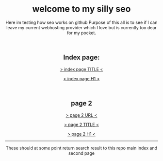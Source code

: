 <h1 align="center"> welcome to my silly seo</h1>
<p align="center"> Here im testing how seo works on github
Purpose of this all is to see if I can leave my current webhosting provider which I love but is currently too dear for my pocket.
</p>
<br />

<h2 align="center"> Index page:</h2>


<a href="https://www.google.com/search?q=sdf90sdjsduudfs89H%26U(Hh)&rlz=1C1CHBF_en-GBGB980GB980&oq=sdf90sdjsduudfs89H%26U(Hh)&aqs=chrome..69i57j69i61l2.838j0j15&sourceid=chrome&ie=UTF-8">
 <p align="center">
  > index page TITLE <  </p>
</a>




<a href="https://www.google.com/search?q=jIUHi%28*%267h8nnbyt%5ET6+%266%29&rlz=1C1CHBF_en-GBGB980GB980&sxsrf=AOaemvJdCb6c93C-uV0Haizmzxyh6mglLg%3A1640808827785&ei=e8HMYaSUL4aU9u8P7_aauAY&ved=0ahUKEwjkvcua6Yn1AhUGiv0HHW-7BmcQ4dUDCA4&uact=5&oq=jIUHi%28*%267h8nnbyt%5ET6+%266%29&gs_lcp=Cgdnd3Mtd2l6EAMyBwghEAoQoAFKBAhBGAFKBAhGGABQyQtYyQtg4RBoAXAAeACAAfMBiAHzAZIBAzItMZgBAKABAqABAcABAQ&sclient=gws-wiz">
 <p align="center">
  > index page H1 <  </p>
</a>
<br />
 
 
 <h2 align="center">page 2</h2>
 
 <a href="https://www.google.com/search?q=asldkfoiajoiajsdf8asjd9uasud879y7hUYIH&rlz=1C1CHBF_en-GBGB980GB980&sxsrf=AOaemvLA9dCgFWjhOONd1J1eLyPtqZ0Yag%3A1640808871174&ei=p8HMYbjVCZLd7_UP-OKnyAw&ved=0ahUKEwj4xKOv6Yn1AhWS7rsIHXjxCckQ4dUDCA4&uact=5&oq=asldkfoiajoiajsdf8asjd9uasud879y7hUYIH&gs_lcp=Cgdnd3Mtd2l6EANKBAhBGABKBAhGGABQAFgAYIMDaABwAHgAgAG2AYgBtgGSAQMwLjGYAQCgAQKgAQHAAQE&sclient=gws-wiz">
 <p align="center">
  > page 2 URL <  </p>
</a>



 <a href="https://www.google.com/search?q=U89u%28*98Y*%26y87g%267%5ET76887Y*%28*%28uhj*%28U89%29%29%29%29&rlz=1C1CHBF_en-GBGB980GB980&sxsrf=AOaemvLBx8OmpGPBDUPEXm6m0DLg17cZpA%3A1640808893824&ei=vcHMYYfaMZG3kwWdi7OQBg&ved=0ahUKEwjHrIq66Yn1AhWR26QKHZ3FDGIQ4dUDCA4&uact=5&oq=U89u%28*98Y*%26y87g%267%5ET76887Y*%28*%28uhj*%28U89%29%29%29%29&gs_lcp=Cgdnd3Mtd2l6EANKBAhBGAFKBAhGGABQlwtYlwtgiw5oAXAAeACAAZ8BiAGfAZIBAzAuMZgBAKABAqABAcABAQ&sclient=gws-wiz">
 <p align="center">
  > page 2 TITLE <  </p>
</a>





 <a href="https://www.google.com/search?q=JHIuuh*%28u%28*u%28*u*%29%28U98Uhuyg567fTREDx%25%264*%25r%29%29%29&rlz=1C1CHBF_en-GBGB980GB980&sxsrf=AOaemvIBNZrGBuY7ZCjWQD1KJprOfWI23A%3A1640808914889&ei=0sHMYbO9NdqBi-gP3KauoAw&ved=0ahUKEwiz7o_E6Yn1AhXawAIHHVyTC8QQ4dUDCA4&uact=5&oq=JHIuuh*%28u%28*u%28*u*%29%28U98Uhuyg567fTREDx%25%264*%25r%29%29%29&gs_lcp=Cgdnd3Mtd2l6EAMyBwgAEEcQsAMyBwgAEEcQsAMyBwgAEEcQsAMyBwgAEEcQsAMyBwgAEEcQsAMyBwgAEEcQsAMyBwgAEEcQsAMyBwgAEEcQsANKBAhBGABKBAhGGABQpnBYpnBg43FoAnACeACAAQCIAQCSAQCYAQCgAQKgAQHIAQjAAQE&sclient=gws-wiz">
 <p align="center">
  > page 2 H1 <  </p>
</a>






<hr />

<p align="center">
 These should at some point return search result to this repo main index and second page
 
 </p>
